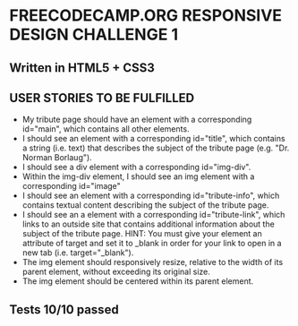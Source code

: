 # FREECODECAMP.ORG RESPONSIVE DESIGN CHALLENGE 1

## Written in HTML5 + CSS3 

## USER STORIES TO BE FULFILLED 

* My tribute page should have an element with a corresponding id="main", which contains all other elements.
* I should see an element with a corresponding id="title", which contains a string (i.e. text) that describes the subject of the tribute page (e.g. "Dr. Norman Borlaug").
* I should see a div element with a corresponding id="img-div".
* Within the img-div element, I should see an img element with a corresponding id="image"
* I should see an element with a corresponding id="tribute-info", which contains textual content describing the subject of the tribute page.
* I should see an a element with a corresponding id="tribute-link", which links to an outside site that contains additional information about the subject of the tribute page. HINT: You must give your element an attribute of target and set it to _blank in order for your link to open in a new tab (i.e. target="_blank").
* The img element should responsively resize, relative to the width of its parent element, without exceeding its original size.
* The img element should be centered within its parent element.

## Tests 10/10 passed 